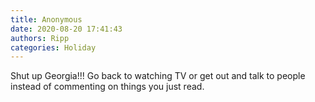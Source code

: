 ```yaml
---
title: Anonymous
date: 2020-08-20 17:41:43
authors: Ripp
categories: Holiday
---
```


 Shut up Georgia!!! Go back to watching TV or get out and talk to people instead of commenting on things you just read.